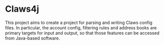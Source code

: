# Claws4j

This project aims to create a project for parsing and writing Claws config
files. In particular, the account config, filtering rules and address books are
primary targets for input and output, so that those features can be accessed
from Java-based software.

